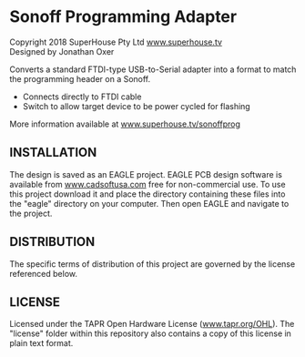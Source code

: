 Sonoff Programming Adapter
==========================
Copyright 2018 SuperHouse Pty Ltd  www.superhouse.tv  
Designed by Jonathan Oxer

Converts a standard FTDI-type USB-to-Serial adapter into a format
to match the programming header on a Sonoff.

 - Connects directly to FTDI cable
 - Switch to allow target device to be power cycled for flashing

More information available at www.superhouse.tv/sonoffprog

INSTALLATION
------------
The design is saved as an EAGLE project. EAGLE PCB design software is
available from www.cadsoftusa.com free for non-commercial use. To use
this project download it and place the directory containing these files
into the "eagle" directory on your computer. Then open EAGLE and
navigate to the project.


DISTRIBUTION
------------
The specific terms of distribution of this project are governed by the
license referenced below.


LICENSE
-------
Licensed under the TAPR Open Hardware License (www.tapr.org/OHL).
The "license" folder within this repository also contains a copy of
this license in plain text format.
